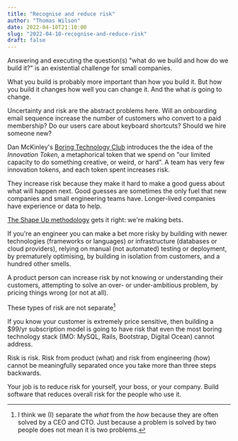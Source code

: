 ```yaml
---
title: "Recognise and reduce risk"
author: "Thomas Wilson"
date: 2022-04-10T21:10:00
slug: "2022-04-10-recognise-and-reduce-risk"
draft: false
---
```


Answering and executing the question(s) "what do we build and how do we build it?" is an existential challenge for small companies.

What you build is probably more important than how you build it.    But how you build it changes how well you can change it.  And the what _is_ going to change.

Uncertainty and risk are the abstract problems here.  Will an onboarding email sequence increase the number of customers who convert to a paid membership?  Do our users care about keyboard shortcuts?  Should we hire someone new?    

Dan McKinley's [Boring Technology Club](https://boringtechnology.club/) introduces the the idea of the _Innovation Token_, a metaphorical token that we spend on "our limited capacity to do something creative, or weird, or hard".  A team has very few innovation tokens, and each token spent increases risk.

They increase risk because they make it hard to make a good guess about what will happen next.  Good guesses are sometimes the only fuel that new companies and small engineering teams have.  Longer-lived companies have experience or data to help.  

[The Shape Up methodology](https://basecamp.com/shapeup) gets it right: we're making bets.  

If you're an engineer you can make a bet more risky by building with newer technologies (frameworks or languages) or infrastructure (databases or cloud providers), relying on manual (not automated) testing or deployment, by prematurely optimising, by building in isolation from customers, and a hundred other smells.

A product person can increase risk by not knowing or understanding their customers, attempting to solve an over- or under-ambitious problem, by pricing things wrong (or not at all).

These types of risk are not separate[^1] 

If you know your customer is extremely price sensitive, then building a $99/yr subscription model is going to have risk that even the most boring technology stack (IMO: MySQL, Rails, Bootstrap, Digital Ocean) cannot address.

Risk is risk.  Risk from product (what) and risk from engineering (how) cannot be meaningfully separated once you take more than three steps backwards.  

Your job is to reduce risk for yourself, your boss, or your company.  Build software that reduces overall risk for the people who use it.

[^1]: I think we (I) separate the _what_ from the _how_ because they are often solved by a CEO and CTO.  Just because a problem is solved by two people does not mean it is two problems.
